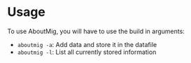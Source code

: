 # Usage

To use AboutMig, you will have to use the build in arguments:

* `aboutmig -a`: Add data and store it in the datafile
* `aboutmig -l`: List all currently stored information

